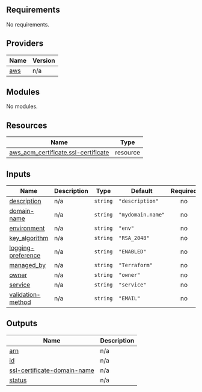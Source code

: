<!-- BEGIN_TF_DOCS -->
## Requirements

No requirements.

## Providers

| Name | Version |
|------|---------|
| <a name="provider_aws"></a> [aws](#provider\_aws) | n/a |

## Modules

No modules.

## Resources

| Name | Type |
|------|------|
| [aws_acm_certificate.ssl-certificate](https://registry.terraform.io/providers/hashicorp/aws/latest/docs/resources/acm_certificate) | resource |

## Inputs

| Name | Description | Type | Default | Required |
|------|-------------|------|---------|:--------:|
| <a name="input_description"></a> [description](#input\_description) | n/a | `string` | `"description"` | no |
| <a name="input_domain-name"></a> [domain-name](#input\_domain-name) | n/a | `string` | `"mydomain.name"` | no |
| <a name="input_environment"></a> [environment](#input\_environment) | n/a | `string` | `"env"` | no |
| <a name="input_key_algorithm"></a> [key\_algorithm](#input\_key\_algorithm) | n/a | `string` | `"RSA_2048"` | no |
| <a name="input_logging-preference"></a> [logging-preference](#input\_logging-preference) | n/a | `string` | `"ENABLED"` | no |
| <a name="input_managed_by"></a> [managed\_by](#input\_managed\_by) | n/a | `string` | `"Terraform"` | no |
| <a name="input_owner"></a> [owner](#input\_owner) | n/a | `string` | `"owner"` | no |
| <a name="input_service"></a> [service](#input\_service) | n/a | `string` | `"service"` | no |
| <a name="input_validation-method"></a> [validation-method](#input\_validation-method) | n/a | `string` | `"EMAIL"` | no |

## Outputs

| Name | Description |
|------|-------------|
| <a name="output_arn"></a> [arn](#output\_arn) | n/a |
| <a name="output_id"></a> [id](#output\_id) | n/a |
| <a name="output_ssl-certificate-domain-name"></a> [ssl-certificate-domain-name](#output\_ssl-certificate-domain-name) | n/a |
| <a name="output_status"></a> [status](#output\_status) | n/a |
<!-- END_TF_DOCS -->